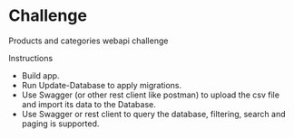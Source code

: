 # Challenge
Products and categories webapi challenge

Instructions
- Build app.
- Run Update-Database to apply migrations.
- Use Swagger (or other rest client like postman) to upload the csv file and import its data to the Database.
- Use  Swagger or rest client to query the database, filtering, search and paging is supported.

